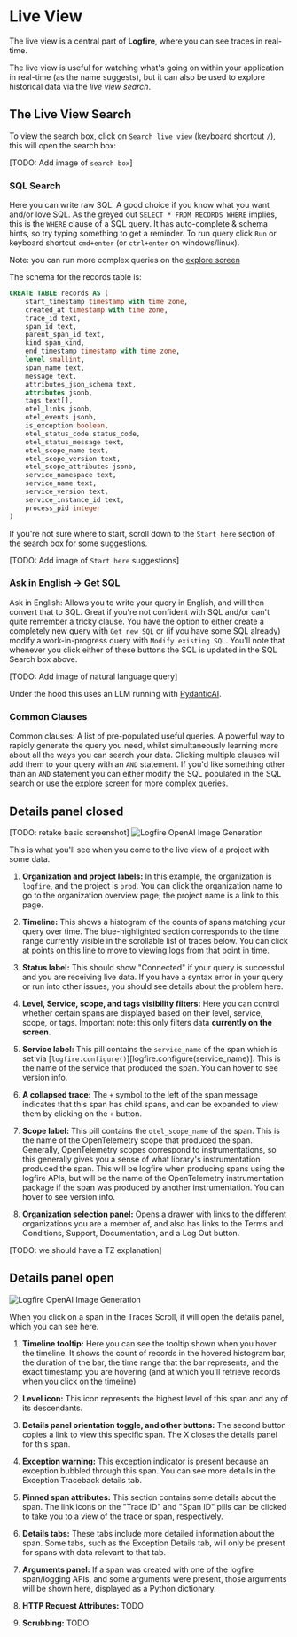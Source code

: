 # Live View

The live view is a central part of **Logfire**, where you can see traces in real-time.

The live view is useful for watching what's going on within your
application in real-time (as the name suggests), but it can also be used to explore historical data via the *live view search*.

## The Live View Search

To view the search box, click on `Search live view` (keyboard shortcut `/`), this
will open the search box:

[TODO: Add image of `search box`]

### SQL Search
Here you can write raw SQL. A good choice if you know what you want and/or love SQL. As the greyed out
`SELECT * FROM RECORDS WHERE` implies, this is the `WHERE` clause of a SQL query.
It has auto-complete & schema hints, so try typing something to get a reminder. To run query click `Run` or keyboard
shortcut `cmd+enter` (or `ctrl+enter` on windows/linux).

Note: you can run more complex queries on the [explore screen](explore.md)


The schema for the records table is:

```sql
CREATE TABLE records AS (
    start_timestamp timestamp with time zone,
    created_at timestamp with time zone,
    trace_id text,
    span_id text,
    parent_span_id text,
    kind span_kind,
    end_timestamp timestamp with time zone,
    level smallint,
    span_name text,
    message text,
    attributes_json_schema text,
    attributes jsonb,
    tags text[],
    otel_links jsonb,
    otel_events jsonb,
    is_exception boolean,
    otel_status_code status_code,
    otel_status_message text,
    otel_scope_name text,
    otel_scope_version text,
    otel_scope_attributes jsonb,
    service_namespace text,
    service_name text,
    service_version text,
    service_instance_id text,
    process_pid integer
)
```

If you're not sure where to start, scroll down to the `Start here` section of the search box for some suggestions.

[TODO: Add image of `Start here` suggestions]

### Ask in English -> Get SQL
Ask in English: Allows you to write your query in English, and will then convert that to SQL. Great if you're not
confident with SQL and/or can't quite remember a tricky clause. You have the option to either create a completely
new query with `Get new SQL` or (if you have some SQL already) modify a work-in-progress query with `Modify existing SQL`.
You'll note that whenever you click either of these buttons the SQL is updated in the SQL Search box above.

[TODO: Add image of natural language query]

Under the hood this uses
an LLM running with [PydanticAI](https://github.com/pydantic/pydantic-ai).

### Common Clauses
Common clauses: A list of pre-populated useful queries. A powerful way to rapidly generate the query you need, whilst
simultaneously learning more about all the ways you can search your data. Clicking multiple clauses will add them to
your query with an `AND` statement. If you'd like something other than an `AND` statement you can either modify the
SQL populated in the SQL search or use the [explore screen](explore.md) for more complex queries.

## Details panel closed

[TODO: retake basic screenshot]
![Logfire OpenAI Image Generation](../../images/logfire-screenshot-live-view.png)

This is what you'll see when you come to the live view of a project with some data.

1. **Organization and project labels:** In this example, the organization is `logfire`, and the project is `prod`. You can click the organization name to go to the organization overview page; the project name is a link to this page.

2. **Timeline:** This shows a histogram of the counts of spans matching your query over time. The blue-highlighted section corresponds to the time range currently visible in the scrollable list of traces below. You can click at points on this line to move to viewing logs from that point in time.

3. **Status label:** This should show "Connected" if your query is successful and you are receiving live data. If you have a syntax error in your query or run into other issues, you should see details about the problem here.

4. **Level, Service, scope, and tags visibility filters:** Here you can control whether certain spans are displayed based on their level, service, scope, or tags. Important note:
this only filters data **currently on the screen**.

5. **Service label:** This pill contains the `service_name` of the span which is set via [`logfire.configure()`][logfire.configure(service_name)]. This is the name of the service that produced the span.
You can hover to see version info.

6. **A collapsed trace:** The `+` symbol to the left of the span message indicates that this span has child spans, and can be expanded to view them by clicking on the `+` button.

7. **Scope label:** This pill contains the `otel_scope_name` of the span. This is the name of the OpenTelemetry scope that produced the span. Generally, OpenTelemetry scopes correspond to instrumentations, so this generally gives you a sense of what library's instrumentation produced the span. This will be logfire when producing spans using the logfire APIs, but will be the name of the OpenTelemetry instrumentation package if the span was produced by another instrumentation. You can hover to see version info.

8. **Organization selection panel:** Opens a drawer with links to the different organizations you are a member of, and also has links to the Terms and Conditions, Support, Documentation, and a Log Out button.

[TODO: we should have a TZ explanation]

[//]: # (note we rely on the sane_lists markdown extension to "start" a list from 17!)

## Details panel open

![Logfire OpenAI Image Generation](../../images/logfire-screenshot-details-panel.png)

When you click on a span in the Traces Scroll, it will open the details panel, which you can see here.

1. **Timeline tooltip:** Here you can see the tooltip shown when you hover the timeline. It shows the count of records in the hovered histogram bar, the duration of the bar, the time range that the bar represents, and the exact timestamp you are hovering (and at which you'll retrieve records when you click on the timeline)

2. **Level icon:** This icon represents the highest level of this span and any of its descendants.

4. **Details panel orientation toggle, and other buttons:** The second button copies a link to view this specific span. The X closes the details panel for this span.

5. **Exception warning:** This exception indicator is present because an exception bubbled through this span. You can see more details in the Exception Traceback details tab.

6. **Pinned span attributes:** This section contains some details about the span. The link icons on the "Trace ID" and "Span ID" pills can be clicked to take you to a view of the trace or span, respectively.

7. **Details tabs:** These tabs include more detailed information about the span. Some tabs, such as the Exception Details tab, will only be present for spans with data relevant to that tab.

8. **Arguments panel:** If a span was created with one of the logfire span/logging APIs, and some arguments were present, those arguments will be shown here, displayed as a Python dictionary.

9. **HTTP Request Attributes:** TODO

10. **Scrubbing:** TODO
